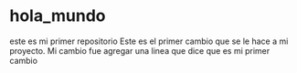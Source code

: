 # hola_mundo
este es mi primer repositorio
Este es el primer cambio que se le hace a mi proyecto.
Mi cambio fue agregar una linea que dice que es mi primer cambio
